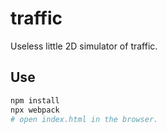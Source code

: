 # traffic

Useless little 2D simulator of traffic.

## Use

```bash
npm install
npx webpack
# open index.html in the browser.
```
